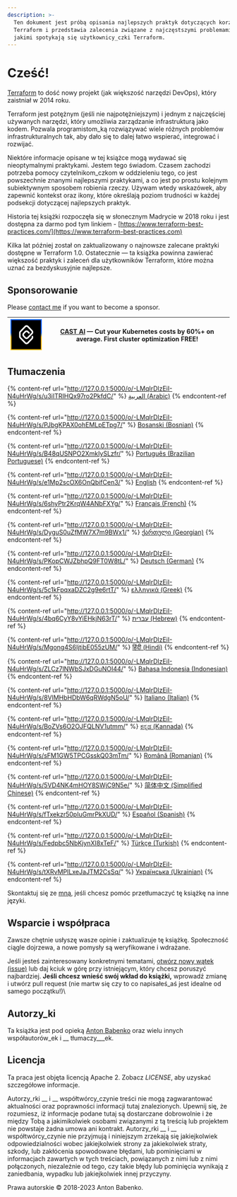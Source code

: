 ```yaml
---
description: >-
  Ten dokument jest próbą opisania najlepszych praktyk dotyczących korzystania z
  Terraform i przedstawia zalecenia związane z najczęstszymi problemami, z
  jakimi spotykają się użytkownicy_czki Terraform.
---
```


# Cześć!

[Terraform](https://www.terraform.io) to dość nowy projekt (jak większość narzędzi DevOps), który zaistniał w 2014 roku.

Terraform jest potężnym (jeśli nie najpotężniejszym) i jednym z najczęściej używanych narzędzi, który umożliwia zarządzanie infrastrukturą jako kodem. Pozwala programistom\_ką rozwiązywać wiele różnych problemów infrastrukturalnych tak, aby dało się to dalej łatwo wspierać, integrować i rozwijać.

Niektóre informacje opisane w tej książce mogą wydawać się nieoptymalnymi praktykami. Jestem tego świadom. Czasem zachodzi potrzeba pomocy czytelnikom\_czkom w oddzieleniu tego, co jest powszechnie znanymi najlepszymi praktykami, a co jest po prostu kolejnym subiektywnym sposobem robienia rzeczy. Używam wtedy wskazówek, aby zapewnić kontekst oraz ikony, które określają poziom trudności w każdej podsekcji dotyczącej najlepszych praktyk.

Historia tej książki rozpoczęła się w słonecznym Madrycie w 2018 roku i jest dostępna za darmo pod tym linkiem - [https://www.terraform-best-practices.com/](https://www.terraform-best-practices.com)

Kilka lat później został on zaktualizowany o najnowsze zalecane praktyki dostępne w Terraform 1.0. Ostatecznie — ta książka powinna zawierać większość praktyk i zaleceń dla użytkowników Terraform, które można uznać za bezdyskusyjnie najlepsze.

## Sponsorowanie

Please [contact me](https://github.com/antonbabenko/terraform-aws-devops#social-links) if you want to become a sponsor.

| [![](.gitbook/assets/cast-logo.png)](https://cast.ai/antonbabenko) | [CAST AI](https://cast.ai/antonbabenko) — Cut your Kubernetes costs by 60%+ on average. First cluster optimization FREE! |
| ------------------------------------------------------------------ | ------------------------------------------------------------------------------------------------------------------------ |

## Tłumaczenia

{% content-ref url="http://127.0.0.1:5000/o/-LMqIrDlzEiI-N4uHrWg/s/u3iITRIHQx97ro2PkfdC/" %}
[العربية (Arabic)](http://127.0.0.1:5000/o/-LMqIrDlzEiI-N4uHrWg/s/u3iITRIHQx97ro2PkfdC/)
{% endcontent-ref %}

{% content-ref url="http://127.0.0.1:5000/o/-LMqIrDlzEiI-N4uHrWg/s/PJbgKPAX0ohEMLpETpg7/" %}
[Bosanski (Bosnian)](http://127.0.0.1:5000/o/-LMqIrDlzEiI-N4uHrWg/s/PJbgKPAX0ohEMLpETpg7/)
{% endcontent-ref %}

{% content-ref url="http://127.0.0.1:5000/o/-LMqIrDlzEiI-N4uHrWg/s/B48qUSNPO2XmkIySLzfr/" %}
[Português (Brazilian Portuguese)](http://127.0.0.1:5000/o/-LMqIrDlzEiI-N4uHrWg/s/B48qUSNPO2XmkIySLzfr/)
{% endcontent-ref %}

{% content-ref url="http://127.0.0.1:5000/o/-LMqIrDlzEiI-N4uHrWg/s/e1Mp2scOX6OnQbifCen3/" %}
[English](http://127.0.0.1:5000/o/-LMqIrDlzEiI-N4uHrWg/s/e1Mp2scOX6OnQbifCen3/)
{% endcontent-ref %}

{% content-ref url="http://127.0.0.1:5000/o/-LMqIrDlzEiI-N4uHrWg/s/6shyPtr2KrqW4ANbFXYg/" %}
[Français (French)](http://127.0.0.1:5000/o/-LMqIrDlzEiI-N4uHrWg/s/6shyPtr2KrqW4ANbFXYg/)
{% endcontent-ref %}

{% content-ref url="http://127.0.0.1:5000/o/-LMqIrDlzEiI-N4uHrWg/s/DyguS0uZfMW7X7m9BWx1/" %}
[ქართული (Georgian)](http://127.0.0.1:5000/o/-LMqIrDlzEiI-N4uHrWg/s/DyguS0uZfMW7X7m9BWx1/)
{% endcontent-ref %}

{% content-ref url="http://127.0.0.1:5000/o/-LMqIrDlzEiI-N4uHrWg/s/PKopCWJZbhpQ9FT0W8tL/" %}
[Deutsch (German)](http://127.0.0.1:5000/o/-LMqIrDlzEiI-N4uHrWg/s/PKopCWJZbhpQ9FT0W8tL/)
{% endcontent-ref %}

{% content-ref url="http://127.0.0.1:5000/o/-LMqIrDlzEiI-N4uHrWg/s/5c1kFpqxaDZC2g9e6rtT/" %}
[ελληνικά (Greek)](http://127.0.0.1:5000/o/-LMqIrDlzEiI-N4uHrWg/s/5c1kFpqxaDZC2g9e6rtT/)
{% endcontent-ref %}

{% content-ref url="http://127.0.0.1:5000/o/-LMqIrDlzEiI-N4uHrWg/s/4bq6CyY8vYiEHkjN63rT/" %}
[עברית (Hebrew)](http://127.0.0.1:5000/o/-LMqIrDlzEiI-N4uHrWg/s/4bq6CyY8vYiEHkjN63rT/)
{% endcontent-ref %}

{% content-ref url="http://127.0.0.1:5000/o/-LMqIrDlzEiI-N4uHrWg/s/Mgong4S6IjtibE055zUM/" %}
[हिंदी (Hindi)](http://127.0.0.1:5000/o/-LMqIrDlzEiI-N4uHrWg/s/Mgong4S6IjtibE055zUM/)
{% endcontent-ref %}

{% content-ref url="http://127.0.0.1:5000/o/-LMqIrDlzEiI-N4uHrWg/s/ZLCz7lNWbSJxDGuNOI44/" %}
[Bahasa Indonesia (Indonesian)](http://127.0.0.1:5000/o/-LMqIrDlzEiI-N4uHrWg/s/ZLCz7lNWbSJxDGuNOI44/)
{% endcontent-ref %}

{% content-ref url="http://127.0.0.1:5000/o/-LMqIrDlzEiI-N4uHrWg/s/8VlMHbHDbW6qRWdgN5oU/" %}
[Italiano (Italian)](http://127.0.0.1:5000/o/-LMqIrDlzEiI-N4uHrWg/s/8VlMHbHDbW6qRWdgN5oU/)
{% endcontent-ref %}

{% content-ref url="http://127.0.0.1:5000/o/-LMqIrDlzEiI-N4uHrWg/s/BoZVs6O2OJFQLNV1utmm/" %}
[ಕನ್ನಡ (Kannada)](http://127.0.0.1:5000/o/-LMqIrDlzEiI-N4uHrWg/s/BoZVs6O2OJFQLNV1utmm/)
{% endcontent-ref %}

{% content-ref url="http://127.0.0.1:5000/o/-LMqIrDlzEiI-N4uHrWg/s/sFM1GW5TPCGsskQ03mTm/" %}
[Română (Romanian)](http://127.0.0.1:5000/o/-LMqIrDlzEiI-N4uHrWg/s/sFM1GW5TPCGsskQ03mTm/)
{% endcontent-ref %}

{% content-ref url="http://127.0.0.1:5000/o/-LMqIrDlzEiI-N4uHrWg/s/5VD4NK4mHOY8SWjC9N5e/" %}
[简体中文 (Simplified Chinese)](http://127.0.0.1:5000/o/-LMqIrDlzEiI-N4uHrWg/s/5VD4NK4mHOY8SWjC9N5e/)
{% endcontent-ref %}

{% content-ref url="http://127.0.0.1:5000/o/-LMqIrDlzEiI-N4uHrWg/s/fTxekzr50pIuGmrPkXUD/" %}
[Español (Spanish)](http://127.0.0.1:5000/o/-LMqIrDlzEiI-N4uHrWg/s/fTxekzr50pIuGmrPkXUD/)
{% endcontent-ref %}

{% content-ref url="http://127.0.0.1:5000/o/-LMqIrDlzEiI-N4uHrWg/s/Fedpbc5NbKjynXI8xTeF/" %}
[Türkçe (Turkish)](http://127.0.0.1:5000/o/-LMqIrDlzEiI-N4uHrWg/s/Fedpbc5NbKjynXI8xTeF/)
{% endcontent-ref %}

{% content-ref url="http://127.0.0.1:5000/o/-LMqIrDlzEiI-N4uHrWg/s/tXRvMPILxeJaJTM2CsSq/" %}
[Українська (Ukrainian)](http://127.0.0.1:5000/o/-LMqIrDlzEiI-N4uHrWg/s/tXRvMPILxeJaJTM2CsSq/)
{% endcontent-ref %}

Skontaktuj się ze [mną](mailto:anton@antonbabenko.com), jeśli chcesz pomóc przetłumaczyć tę książkę na inne języki.

## Wsparcie i współpraca

Zawsze chętnie usłyszę wasze opinie i zaktualizuje tę książkę. Społeczność ciągle dojrzewa, a nowe pomysły są weryfikowane i wdrażane.

Jeśli jesteś zainteresowany konkretnymi tematami, [otwórz nowy wątek (issue)](https://github.com/antonbabenko/terraform-best-practices/issues) lub daj kciuk w górę przy istniejącym, który chcesz poruszyć najbardziej. **Jeśli chcesz wnieść swój wkład do książki,** wprowadź zmianę i utwórz pull request (nie martw się czy to co napisałeś\_aś jest idealne od samego początku!)\\

## Autorzy\_ki

Ta książka jest pod opieką [Anton Babenko](https://github.com/antonbabenko) oraz wielu innych współautorów\_ek i \_\_ tłumaczy\_\_\_ek.

## Licencja

Ta praca jest objęta licencją Apache 2. Zobacz _LICENSE_, aby uzyskać szczegółowe informacje.

Autorzy\_rki \_\_ i \_\_ współtwórcy\_czynie treści nie mogą zagwarantować aktualności oraz poprawności informacji tutaj znalezionych. Upewnij się, że rozumiesz, iż informacje podane tutaj są dostarczane dobrowolnie i że między Tobą a jakimikolwiek osobami związanymi z tą treścią lub projektem nie powstaje żadna umowa ani kontrakt. Autorzy\_rki \_\_ i \_\_ współtwórcy\_czynie nie przyjmują i niniejszym zrzekają się jakiejkolwiek odpowiedzialności wobec jakiejkolwiek strony za jakiekolwiek straty, szkody, lub zakłócenia spowodowane błędami, lub pominięciami w informacjach zawartych w tych treściach, powiązanych z nimi lub z nimi połączonych, niezależnie od tego, czy takie błędy lub pominięcia wynikają z zaniedbania, wypadku lub jakiejkolwiek innej przyczyny.

Prawa autorskie © 2018-2023 Anton Babenko.
